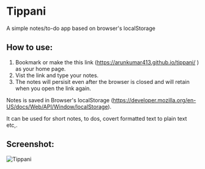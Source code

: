 # Tippani
A simple notes/to-do app based on browser's localStorage

## How to use:

1) Bookmark or make the this link (https://arunkumar413.github.io/tippani/
) as your home page.
2) Vist the link and type your notes. 
3) The notes will persisit even after the browser is closed and will retain when you open the link again.


Notes is saved in Browser's localStorage (https://developer.mozilla.org/en-US/docs/Web/API/Window/localStorage).

It can be used for short notes, to dos, covert formatted text to plain text etc,.


## Screenshot:
![Tippani](https://ibin.co/4I3ceE5vux3W.png)



